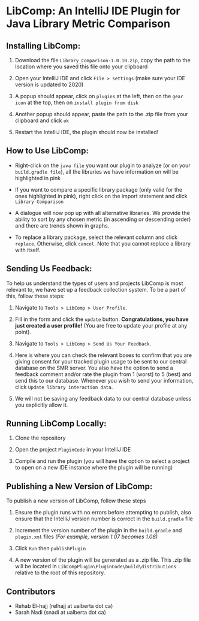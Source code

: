 # LibComp: An IntelliJ IDE Plugin for Java Library Metric Comparison

## Installing LibComp:

1. Download the file `Library_Comparison-1.0.10.zip`, copy the path to the location where you saved this file onto your clipboard 

2. Open your IntelliJ IDE and click `File > settings` (make sure your IDE version is updated to 2020)

3. A popup should appear, click on `plugins` at the left, then on the `gear icon` at the top, then on `install plugin from disk`

4. Another popup should appear, paste the path to the .zip file from your clipboard and click `ok`

5. Restart the IntelliJ IDE, the plugin should now be installed!

## How to Use LibComp:

* Right-click on the `java file` you want our plugin to analyze (or on your `build.gradle file`), all the libraries we have information on will be highlighted in pink 

* If you want to compare a specific library package (only valid for the ones highlighted in pink), right click on the import statement and click `Library Comparison`

* A dialogue will now pop up with all alternative libraries. We provide the ability to sort by any chosen metric (in ascending or descending order) and there are trends shown in graphs. 

* To replace a library package, select the relevant column and click `replace`. Otherwise, click `cancel`. Note that you cannot replace a library with itself. 

## Sending Us Feedback:

To help us understand the types of users and projects LibComp is most relevant to, we have set up a feedback collection system. To be a part of this, follow these steps:

1. Navigate to `Tools > LibComp > User Profile`.

2. Fill in the form and click the `update` button. **Congratulations, you have just created a user profile!** (You are free to update your profile at any point).

3. Navigate to `Tools > LibComp > Send Us Your Feedback`.

4. Here is where you can check the relevant boxes to confirm that you are giving consent for your tracked plugin usage to be sent to our central database on the SMR server. You also have the option to send a feedback comment and/or rate the plugin from 1 (worst) to 5 (best) and send this to our database. Whenever you wish to send your information, click `Update library interaction data`. 

5. We will not be saving any feedback data to our central database unless you explicitly allow it.

## Running LibComp Locally:

1. Clone the repository 

2. Open the project `PluginCode` in your IntelliJ IDE

3. Compile and run the plugin (you will have the option to select a project to open on a new IDE instance where the plugin will be running)

## Publishing a New Version of LibComp:

To publish a new version of LibComp, follow these steps

1. Ensure the plugin runs with no errors before attempting to publish, also ensure that the IntelliJ version number is correct in the `build.gradle` file 

2. Increment the version number of the plugin in the `build.gradle` and `plugin.xml` files _(For example, version 1.07 becomes 1.08)_

3. Click `Run` then `publishPlugin` 

4. A new version of the plugin will be generated as a .zip file. This .zip file will be located in `LibCompPlugin\PluginCode\build\distributions` relative to the root of this repository.

## Contributors
- Rehab El-hajj  (relhajj at ualberta dot ca)
- Sarah Nadi (snadi at ualberta dot ca)

